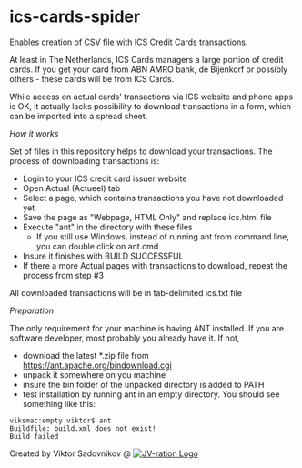 ics-cards-spider
================

Enables creation of CSV file with ICS Credit Cards transactions.

At least in The Netherlands, ICS Cards managers a large portion of credit cards. If you get your card from ABN AMRO bank, de Bijenkorf or possibly others - these cards will be from ICS Cards.

While access on actual cards' transactions via ICS website and phone apps is OK, it actually lacks possibility to download transactions in a form, which can be imported into a spread sheet.

*How it works*

Set of files in this repository helps to download your transactions. The process of downloading transactions is:

* Login to your ICS credit card issuer website
* Open Actual (Actueel) tab
* Select a page, which contains transactions you have not downloaded yet
* Save the page as "Webpage, HTML Only" and replace ics.html file
* Execute "ant" in the directory with these files
  * If you still use Windows, instead of running ant from command line, you can double click on ant.cmd
* Insure it finishes with BUILD SUCCESSFUL
* If there a more Actual pages with transactions to download, repeat the process from step #3

All downloaded transactions will be in tab-delimited ics.txt file

*Preparation*

The only requirement for your machine is having ANT installed. If you are software developer, most probably you already have it. If not, 
* download the latest *.zip file from https://ant.apache.org/bindownload.cgi
* unpack it somewhere on you machine
* insure the bin folder of the unpacked directory is added to PATH
* test installation by running ant in an empty directory. You should see something like this:

```
viksmac:empty viktor$ ant
Buildfile: build.xml does not exist!
Build failed
```

Created by Viktor Sadovnikov @ [![JV-ration Logo](http://jv-ration.com/images/jv-ration-logo_125_20.png)](http://jv-ration.com)